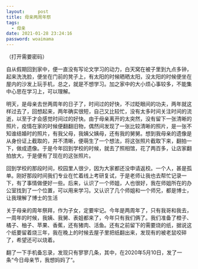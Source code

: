 ```yaml
---
layout:     post
title: 母亲两周年祭
tags:
  - 母亲
date: 2021-01-28 23:24:16
password: woaimama
---
```


（打开需要密码）

<!--more-->

自从假期回到家中，便一直没有写论文学习的动力，白天窝在被子里到九点多钟，起来洗洗脸，便坐在门前的凳子上，有太阳的时候晒晒太阳，没太阳的时候便坐在屋内的沙发上玩手机，总之，就是不想学习。加之家中的大小烦心事较多，不能集中心思在学习上，可以理解。

明天，是母亲去世两周年的日子了，时间过的好快，不过眨眼间的功夫，两年就这样过去了，回想起来，两年确实很短，自己又比较忙，没有太多时间关注时间的流逝，以至于才会感觉时间过的好快。由于母亲离开的太突然，没有留下一张清晰的照片，疫情在家的时候便翻翻旧物，偶然间发现了一张比较清晰的照片，是一张不知谁结婚时的照片，有我父母，我姨父姨母，还有我的舅舅。想到我母亲的遗像是从身份证上截取的，并不清晰，便萌生了一个想法，将这张照片截取下来，翻拍一下，做成遗像。于是今年回到学校的时候，就去了照相馆，花了两百多，让店家翻拍放大，于是便有了现在的这张照片。

回到学校的那段时间，校园里人很少，因为大家都还没申请返校。一个人，甚是孤单。刚好那段时间我们专业在忙着线上考研复试，于是老师让我也去帮忙记录一下，有了事情做便好一些。后来，认识了一个师姐，人也很好，我在师姐所在的办公室找到了一个位置，可以用来学习。又认识了几个师姐和一个师兄，都是博士，让我理解了博士的生活

关于母亲的周年祭拜，作为子女，定要牢记。今年是两周年了，只有我哥和我去，一周年的时候，我姨、我舅、表姐都来了，今年只有我们俩了。我们准备了橙子、橘子、柚子、苹果、香蕉，还有猪肉、活鱼。还有之前留下的需要烧的纸，据说这个纸要留着烧三年，我在晚上的时候去屋子里把纸翻出来，发现有的被老鼠咬碎了，希望还可以烧着。

翻了一下手机备忘录，发现只有寥寥几条，其中，在2020年5月10日，发了一条“今日母亲节，我想妈妈了“。
